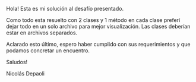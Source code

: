 Hola! Esta es mi solución al desafío presentado.

Como todo esta resuelto con 2 clases y 1 método en cada clase preferí dejar todo en un solo archivo para mejor visualización.
Las clases deberían estar en archivos separados.

Aclarado esto último, espero haber cumplido con sus requerimientos y que podamos concretar un encuentro.

Saludos!

Nicolás Depaoli